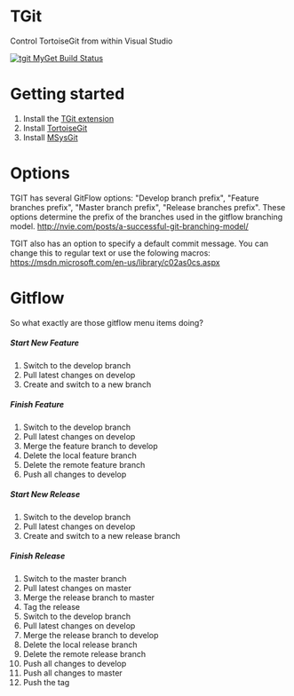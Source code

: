 # TGit
Control TortoiseGit from within Visual Studio

[![tgit MyGet Build Status](https://www.myget.org/BuildSource/Badge/tgit?identifier=3efad407-2f96-4e1e-a0cc-beb30194d3cb)](https://www.myget.org/)

# Getting started
1. Install the [TGit extension](https://visualstudiogallery.msdn.microsoft.com/132a30d8-f318-4a53-8386-2c9fe52d77a1)
2. Install [TortoiseGit](https://code.google.com/p/tortoisegit/)
3. Install [MSysGit](http://msysgit.github.io/)

# Options
TGIT has several GitFlow options: "Develop branch prefix", "Feature branches prefix", "Master branch prefix", "Release branches prefix".
These options determine the prefix of the branches used in the gitflow branching model.
http://nvie.com/posts/a-successful-git-branching-model/

TGIT also has an option to specify a default commit message. You can change this to regular text or use the folowing macros:
https://msdn.microsoft.com/en-us/library/c02as0cs.aspx

# Gitflow
So what exactly are those gitflow menu items doing?

##### Start New Feature
1. Switch to the develop branch
2. Pull latest changes on develop
3. Create and switch to a new branch

##### Finish Feature
1. Switch to the develop branch
2. Pull latest changes on develop
3. Merge the feature branch to develop
4. Delete the local feature branch
5. Delete the remote feature branch
6. Push all changes to develop

##### Start New Release
1. Switch to the develop branch
2. Pull latest changes on develop
3. Create and switch to a new release branch

##### Finish Release
1. Switch to the master branch
2. Pull latest changes on master
3. Merge the release branch to master
4. Tag the release
5. Switch to the develop branch
6. Pull latest changes on develop
7. Merge the release branch to develop
8. Delete the local release branch
9. Delete the remote release branch
10. Push all changes to develop
11. Push all changes to master
12. Push the tag
